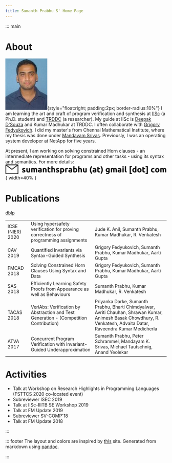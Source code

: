 ```yaml
---
title: Sumanth Prabhu S' Home Page
---
```

::: main

# About
![](sumanth.jpeg){style="float:right; padding:2px; border-radius:10%"} I am learning the art and craft of program verification and synthesis at [IISc] (a Ph.D. student) and [TRDDC] (a researcher). My guide at IISc is [Deepak D'Souza] and Kumar Madhukar at TRDDC. I often collaborate with [Grigory Fedyukovich]. I did my master's from Chennai Mathematical Institute, where my thesis was done under [Mandayam Srivas]. Previously, I was an operating system developer at NetApp for five years.

At present, I am working on solving constrained Horn clauses - an intermediate representation for programs and other tasks  - using its syntax and semantics. For more details: ![](email.png "contact"){ width=40% }

[IISc]:https://www.csa.iisc.ac.in/
[TRDDC]:https://www.tcs.com/designing-complex-intelligent-systems
[Deepak D'Souza]:https://www.csa.iisc.ac.in/~deepakd/
[Grigory Fedyukovich]:http://www.cs.fsu.edu/~grigory/
[Mandayam Srivas]:https://www.cmi.ac.in/~mksrivas/

# Publications

[dblp]

||||
|:---|:----------|--------|
| ICSE (NIER) 2020 | Using hypersafety verification for proving correctness of programming assignments | Jude K. Anil, Sumanth Prabhu, Kumar Madhukar, R. Venkatesh|
| CAV 2019 | Quantified Invariants via Syntax-Guided Synthesis | Grigory Fedyukovich, Sumanth Prabhu, Kumar Madhukar, Aarti Gupta|
| FMCAD 2018 | Solving Constrained Horn Clauses Using Syntax and Data | Grigory Fedyukovich, Sumanth Prabhu, Kumar Madhukar, Aarti Gupta|
|SAS 2018 |Efficiently Learning Safety Proofs from Appearance as well as Behaviours | Sumanth Prabhu, Kumar Madhukar, R. Venkatesh|
|TACAS 2018|VeriAbs: Verification by Abstraction and Test Generation - (Competition Contribution)|Priyanka Darke, Sumanth Prabhu, Bharti Chimdyalwar, Avriti Chauhan, Shrawan Kumar, Animesh Basak Chowdhury, R. Venkatesh, Advaita Datar, Raveendra Kumar Medicherla|
|ATVA 2017| Concurrent Program Verification with Invariant-Guided Underapproximation | Sumanth Prabhu, Peter Schrammel, Mandayam K. Srivas, Michael Tautschnig, Anand Yeolekar|

[dblp]: https://dblp.uni-trier.de/pid/206/6798.html

# Activities
* Talk at Workshop on Research Highlights in Programming Languages (FSTTCS 2020 co-located event)
* Subreviewer ISEC 2019
* Talk at IISc-IIITB SE Workshop 2019
* Talk at FM Update 2019
* Subreviewer SV-COMP'18
* Talk at FM Update 2018

::: 

::: footer
The layout and colors are inspired by [this] site. Generated from markdown using [pandoc].

[this]:https://www.cs.princeton.edu/~zkincaid/
[pandoc]:https://pandoc.org/

:::